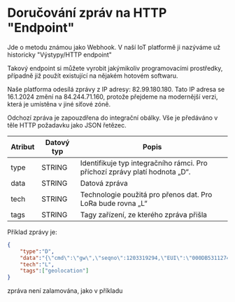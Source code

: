 # Doručování zpráv na HTTP "Endpoint"

Jde o metodu známou jako Webhook. V naší IoT platformě ji nazýváme už historicky "Výstypy/HTTP endpoint"

Takový endpoint si můžete vyrobit jakýmikoliv programovacími prostředky, případně již použít existující na nějakém hotovém softwaru.

Naše platforma odesílá zprávy z IP adresy: 82.99.180.180. Tato IP adresa se 16.1.2024 změní na 84.244.71.160, protože přejdeme na modernější verzi, která je umístěna v jiné síťové zóně. 

Odchozí zpráva je zapouzdřena do integrační obálky. Vše je předáváno v těle HTTP požadavku jako JSON řetězec.

|Atribut | Datový typ | Popis |
|-|-|-|
|type | STRING | Identifikuje typ integračního rámci. Pro příchozí zprávy platí hodnota „D“. |
|data | STRING | Datová zpráva |
|tech | STRING | Technologie použitá pro přenos dat. Pro LoRa bude rovna „L“ |
|tags | STRING | Tagy zařízení, ze kterého zpráva přišla |

Příklad zprávy je:


```json
{
    "type":"D",
    "data":"{\"cmd\":\"gw\",\"seqno\":1203319294,\"EUI\":\"000DB53112743570\",\"ts\":1705048875592,\"fcnt\":787465,\"port\":2,\"freq\":867900000,\"toa\":102,\"dr\":\"SF8 BW125 4/5\",\"ack\":false,\"gws\":[{\"rssi\":-108,\"snr\":4.2,\"ts\":1705048875601,\"tmms\":0,\"time\":\"2024-01-12T08:41:15.582031000Z\",\"gweui\":\"647FDAFFFF0069F5\",\"ant\":0,\"lat\":50.054771,\"lon\":14.439468},{\"rssi\":-110,\"snr\":-7,\"ts\":1705048875601,\"tmms\":0,\"time\":\"2024-01-12T08:41:15.582038000Z\",\"gweui\":\"647FDAFFFF0069CE\",\"ant\":0,\"lat\":50.071449,\"lon\":14.430869},{\"rssi\":-113,\"snr\":-8.2,\"ts\":1705048875592,\"tmms\":0,\"time\":\"2024-01-12T08:41:15.582040000Z\",\"gweui\":\"647FDAFFFF00956C\",\"ant\":0,\"lat\":50.067696,\"lon\":14.468881},{\"rssi\":-114,\"snr\":-0.2,\"ts\":1705048875597,\"tmms\":0,\"time\":\"2024-01-04T22:55:25.454932000Z\",\"gweui\":\"647FDAFFFF009541\",\"ant\":0,\"lat\":50.052292,\"lon\":14.472598}],\"bat\":255,\"data\":\"010af0061e01c8\",\"_id\":\"65a0fb2bed4643031c768ce8\"}",
    "tech":"L",
    "tags":["geolocation"]
}
```
zpráva není zalamována, jako v příkladu
